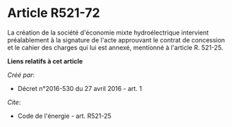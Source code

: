 # Article R521-72

La création de la société d'économie mixte hydroélectrique intervient préalablement à la signature de l'acte approuvant le
contrat de concession et le cahier des charges qui lui est annexé, mentionné à l'article R. 521-25.

**Liens relatifs à cet article**

_Créé par_:

  - Décret n°2016-530 du 27 avril 2016 - art. 1

_Cite_:

  - Code de l'énergie - art. R521-25
